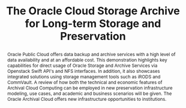 ---
abstract: Oracle Public Cloud offers data backup and archive services with a high
  level of data availability and at an affordable cost. This demonstration highlights
  key capabilities for direct usage of Oracle Storage and Archive Services via Openstack
  Swift API's and NFS interfaces. In addition, it also showcases integrated solutions
  using storage management tools such as iRODS and CommVault. A review of how both
  the technical and economic features of Archival Cloud Computing can be employed
  in new preservation infrastructure modeling, use cases, and academic and business
  scenarios will be given. The Oracle Archival Cloud offers new infrastructure opportunities
  to institutions.
creators:
- Cho, Pyounguk
- Pasquinelli, Art
date: null
document_url: https://services.phaidra.univie.ac.at/api/object/o:429579/download
grand_parent: iPRES
institutions: []
keywords:
- digital preservation
- digital curation
- chapel hill
landing_page_url: https://phaidra.univie.ac.at/o:429579
language: eng
layout: publication
license: CC BY 4.0 International
notes_url: null
parent: iPRES 2015
publication_type: paper
size: 431223
slides_url: null
source_name: iPRES
title: The Oracle Cloud Storage Archive for Long-term Storage and Preservation
year: 2015
---